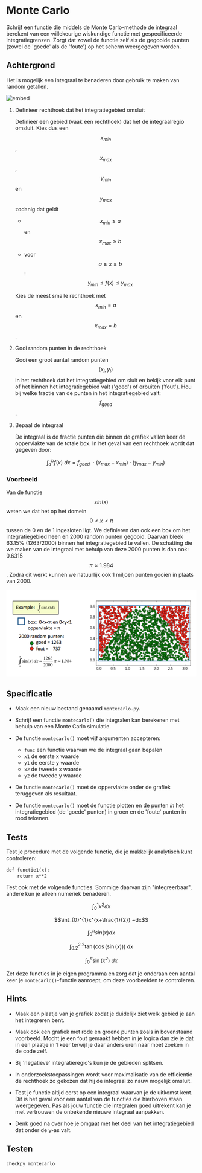 # Monte Carlo

Schrijf een functie die middels de Monte Carlo-methode de integraal berekent van een willekeurige wiskundige functie  met gespecificeerde integratiegrenzen. Zorgt dat zowel de functie zelf als de gegooide punten (zowel de 'goede' als de 'foute') op het scherm weergegeven worden.

## Achtergrond

Het is mogelijk een integraal te benaderen door gebruik te maken van random getallen.

![embed](https://api.eu.kaltura.com/p/120/sp/12000/embedIframeJs/uiconf_id/23449960/partner_id/120?iframeembed=true&playerId=kaltura_player&entry_id=0_rouef2qo&flashvars[streamerType]=auto&amp;flashvars[localizationCode]=en_US&amp;flashvars[leadWithHTML5]=true&amp;flashvars[sideBarContainer.plugin]=true&amp;flashvars[sideBarContainer.position]=left&amp;flashvars[sideBarContainer.clickToClose]=true&amp;flashvars[chapters.plugin]=true&amp;flashvars[chapters.layout]=vertical&amp;flashvars[chapters.thumbnailRotator]=false&amp;flashvars[streamSelector.plugin]=true&amp;flashvars[EmbedPlayer.SpinnerTarget]=videoHolder&amp;flashvars[dualScreen.plugin]=true&amp;flashvars[hotspots.plugin]=1&amp;flashvars[Kaltura.addCrossoriginToIframe]=true&amp;&wid=0_er3r5kip)

1.  Definieer rechthoek dat het integratiegebied omsluit

    Definieer een gebied (vaak een rechthoek) dat het de integraalregio omsluit. Kies dus 
    een  $$x_{min}$$, $$x_{max}$$, $$y_{min}$$ en $$y_{max}$$ zodanig dat geldt 

      - $$x_{min} \leq a$$ en $$x_{max} \geq b$$

      - voor $$a \leq x \leq b$$ : $$y_{min} \leq f(x)  \leq y_{max}$$

    Kies de meest smalle rechthoek met $$x_{min} = a$$ en $$x_{max} = b$$.

2.  Gooi random punten in de rechthoek

    Gooi een groot aantal random punten $$(x_i, y_i)$$ in het rechthoek dat het integratiegebied om sluit en 
    bekijk voor elk punt of het binnen het integratiegebied valt ('goed') of erbuiten ('fout'). Hou bij welke 
    fractie van de punten in het integratiegebied valt: $$f_{goed}$$.

3.  Bepaal de integraal

    De integraal is de fractie punten die binnen de grafiek vallen keer de oppervlakte van de totale box. 
    In het geval van een rechthoek wordt dat gegeven door:

    $$
        \int_a^b f(x)~dx = f_{goed}~~\cdot~(x_{max}-x_{min})\cdot(y_{max}-y_{min})
    $$

### Voorbeeld

Van de functie $$sin(x)$$ weten we dat het op het domein $$0 < x < \pi$$ tussen de 0 en de 1 ingesloten ligt. We 
definieren dan ook een box om het integratiegebied heen en 2000 random punten gegooid. Daarvan bleek 63.15% 
(1263/2000) binnen het integratiegebied te vallen. De schatting die we maken van de integraal met behulp van 
deze 2000 punten is dan ook: 0.6315$$\pi \approx 1.984$$. Zodra dit werkt kunnen we natuurlijk ook 1 miljoen 
punten gooien in plaats van 2000. 

![](MonteCarloExample.png)



## Specificatie

- Maak een nieuw bestand genaamd `montecarlo.py`.

- Schrijf een functie `montecarlo()` die integralen kan berekenen met behulp van een Monte Carlo simulatie. 

- De functie `montecarlo()` moet vijf argumenten accepteren:

	- `func` een functie waarvan we de integraal gaan bepalen
	- `x1` de eerste x waarde
	- `y1` de eerste y waarde
	- `x2` de tweede x waarde
	- `y2` de tweede y waarde

- De functie `montecarlo()` moet de oppervlakte onder de grafiek teruggeven als resultaat.

- De functie `montecarlo()` moet de functie plotten en de punten *in* het integratiegebied (de 'goede' punten) in groen en de 'foute' punten in rood tekenen.


## Tests

Test je procedure met de volgende functie, die je makkelijk analytisch kunt controleren:

	def functie1(x):
		return x**2

Test ook met de volgende functies. Sommige daarvan zijn "integreerbaar", andere kun je alleen numeriek benaderen.

$$\int_{0}^{1}x^2 dx$$

$$\int_{0}^{1}x^{x+\frac{1}{2}} ~dx$$

$$\int_{0}^{\pi}sin(x) dx$$

$$\int_{0.2}^{2.2} \tan(\cos(\sin(x))) ~dx$$

$$\int_{0}^{\pi} \sin(x^2) ~dx$$

Zet deze functies in je eigen programma en zorg dat je onderaan een aantal keer je `montecarlo()`-functie aanroept, om deze voorbeelden te controleren.

## Hints

- Maak een plaatje van je grafiek zodat je duidelijk ziet welk gebied je aan het integreren bent.

- Maak ook een grafiek met rode en groene punten zoals in bovenstaand voorbeeld. Mocht je een fout gemaakt hebben in je logica dan zie je dat in een plaatje in 1 keer terwijl je daar anders uren naar moet zoeken in de code zelf.

- Bij 'negatieve' integratieregio's kun je de gebieden splitsen.

- In onderzoekstoepassingen wordt voor maximalisatie van de efficientie de rechthoek zo gekozen dat hij de integraal zo nauw mogelijk omsluit.

- Test je functie altijd eerst op een integraal waarvan je de uitkomst kent. Dit is het geval voor een aantal van de functies die hierboven staan weergegeven. Pas als jouw functie die integralen goed uitrekent kan je met vertrouwen de onbekende nieuwe integraal aanpakken.

- Denk goed na over hoe je omgaat met het deel van het integratiegebied dat onder de y-as valt.

## Testen

	checkpy montecarlo

